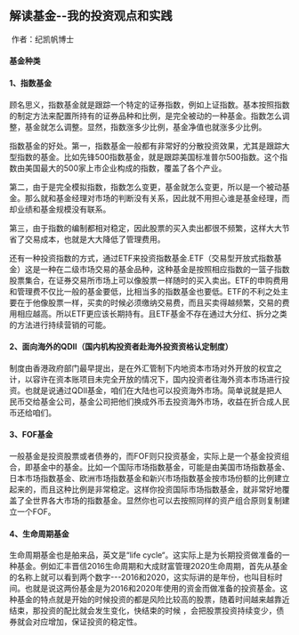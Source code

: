 ## 解读基金--我的投资观点和实践  		

​																		作者：纪凯帆博士

#### 基金种类

#### 1、指数基金

顾名思义，指数基金就是跟踪一个特定的证券指数，例如上证指数。基本按照指数的制定方法来配置所持有的证券品种和比例，是完全被动的一种基金。指数怎么调整，基金就怎么调整。显然，指数涨多少比例，基金净值也就涨多少比例。

指数基金的好处。第一，指数基金一般都有非常好的分散投资效果，尤其是跟踪大型指数的基金。比如先锋500指数基金，就是跟踪美国标准普尔500指数。这个指数由美国最大的500家上市企业构成的指数，覆盖了各个产业。

第二，由于是完全模拟指数，指数怎么变更，基金就怎么变更，所以是一个被动基金。那么就和基金经理对市场的判断没有关系，因此就不用担心谁是基金经理，而却业绩和基金规模没有联系。

第三，由于指数的编制都相对稳定，因此股票的买入卖出都很不频繁，这样大大节省了交易成本，也就是大大降低了管理费用。

还有一种投资指数的方式，通过ETF来投资指数基金.ETF（交易型开放式指数基金）这是一种在二级市场交易的基金品种，这种基金是按照相应指数的一篮子指数股票集合，在证券交易所市场上可以像股票一样随时的买入卖出。ETF的申购费用和管理费不仅比一般的基金要低，比相当多的指数基金也要低。ETF的不利之处主要在于他像股票一样，买卖的时候必须缴纳交易费，而且买卖得越频繁，交易的费用相应越高。所以ETF更应该长期持有。且ETF基金不存在通过大分红、拆分之类的方法进行持续营销的可能。

#### 2、面向海外的QDII（国内机构投资者赴海外投资资格认定制度）

制度由香港政府部门最早提出，是在外汇管制下内地资本市场对外开放的权宜之计，以容许在资本账项目未完全开放的情况下，国内投资者往海外资本市场进行投资。也就是说通过QDII基金，咱们在大陆也可以投资海外市场。简单说就是把人民币交给基金公司，基金公司把他们换成外币去投资海外市场，收益在折合成人民币还给咱们。

#### 3、FOF基金

一般基金是投资股票或者债券的，而FOF则只投资基金，实际上是一个基金投资组合，即基金中的基金。比如一个国际市场指数基金，可能是由美国市场指数基金、日本市场指数基金、欧洲市场指数基金和新兴市场指数基金按市场份额的比例建立起来的，而且这种比例是非常稳定。这样你投资国际市场指数基金，就非常好地覆盖了全世界各大市场的指数基金。显然你也可以去按照同样的资产组合原则复制建立一个FOF。

#### 4、生命周期基金

生命周期基金也是舶来品，英文是“life cycle“。这实际上是为长期投资做准备的一种基金。例如汇丰晋信2016生命周期和大成财富管理2020生命周期，首先从基金的名称上就可以看到两个数字---2016和2020，这实际讲的是年份，也叫目标时间。也就是说这两份基金是为2016和2020年使用的资金而做准备的投资基金。这种基金的特点就是开始的时候投资的都是风险比较高的股票，随着时间越来越靠近结束，那投资的配比就会发生变化，快结束的时候 ，会把股票投资持续变少，债券就会对应增加，保证投资的稳定性。





























































